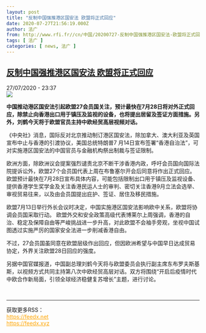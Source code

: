 ```yaml
---
layout: post
title: "反制中国强推港区国安法 欧盟将正式回应"
date: 2020-07-27T21:56:19.000Z
author: 法广
from: http://www.rfi.fr//cn/中国/20200727-反制中国强推港区国安法-欧盟将正式回应
tags: [ 法广 ]
categories: [ news, 法广 ]
---
```

<!--1595886979000-->
[反制中国强推港区国安法 欧盟将正式回应](http://www.rfi.fr//cn/%E4%B8%AD%E5%9B%BD/20200727-%E5%8F%8D%E5%88%B6%E4%B8%AD%E5%9B%BD%E5%BC%BA%E6%8E%A8%E6%B8%AF%E5%8C%BA%E5%9B%BD%E5%AE%89%E6%B3%95-%E6%AC%A7%E7%9B%9F%E5%B0%86%E6%AD%A3%E5%BC%8F%E5%9B%9E%E5%BA%94)
------

<div>
<div>27/07/2020 - 23:37</div><img src="https://s.rfi.fr/media/display/6005f8a2-d051-11ea-a0b2-005056a98db9/w:310/p:16x9/2020-07-23T075250Z_136708917_RC2VYH9700BO_RTRMADP_3_EU-RECOVERY-PARLIAMENT.JPG"><p><strong>中国推动港区国安法引起欧盟27会员国关注，预计最快在7月28日将对外正式回应，除禁止向香港出口用于镇压及监视的设备，也将提出居留及签证方面措施。另外，刘鹤今天将于欧盟官员主持中欧经贸高层视频对话。</strong></p><div class="t-content__body u-clearfix"><div class="m-interstitial"></div><p>《中央社》消息，国际反对北京推动制订港区国安法，除加拿大、澳大利亚及英国宣布中止与香港的引渡协议，美国总统特朗普7 月14日宣布签署“香港自治法”，可对实施港区国安法的中国官员与金融机构祭出制裁与签证限制。</p><p>欧洲方面，除欧洲议会提案强烈谴责北京不断干涉香港内政，呼吁会员国向国际法院提诉讼外，欧盟27个会员国代表上周在布鲁塞尔开会后同意将作出正式回应。 欧盟预计最快在7月28日宣布具体内容，可能包括限制出口用于镇压及监视设备、提供香港学生奖学金及关注香港民运人士的审判、密切关注香港9月立法会选举、审视贸易往来，以及由会员国提出庇护、签证、居住及移民措施。</p><p>欧盟7月13日举行外长会议时决定，中国实施港区国安法影响欧中关系，欧盟将协调会员国采取行动。 欧盟外交和安全政策高级代表博莱尔上周强调，香港的自治、稳定及保障自由等严峻挑战进一步升高，对此欧盟不会袖手旁观，坐视中国试图透过实施严厉的国家安全法进一步削减香港自由。</p><p>不过，27会员国虽同意在欧盟层级作出回应，但因欧洲希望与中国早日达成贸易协定，外界关注欧盟28日回应的强度。</p><p>另据中国官媒报道，中国副总理刘鹤今天将与欧盟委员会执行副主席东布罗夫斯基斯，以视频方式共同主持第八次中欧经贸高层对话。双方将围绕“开启后疫情时代中欧合作新局面，引领全球经济稳健复苏增长”主题，进行讨论。</p><div class="o-self-promo o-self-promo--nl o-self-promo--hidden" data-selfpromo-newsletter></div><div class="o-self-promo o-self-promo--app o-self-promo--hidden" data-selfpromo-app></div></div><br><hr><div>获取更多RSS：<br><a href="https://feedx.net" style="color:orange" target="_blank">https://feedx.net</a> <br><a href="https://feedx.xyz" style="color:orange" target="_blank">https://feedx.xyz</a><br></div>
</div>

